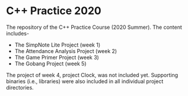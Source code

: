 # C++ Practice 2020
The repository of the C++ Practice Course (2020 Summer). The content includes-

* The SimpNote Lite Project (week 1)
* The Attendance Analysis Project (week 2)
* The Game Primer Project (week 3)
* The Gobang Project (week 5)

The project of week 4, project Clock, was not included yet. Supporting binaries (i.e., libraries) were also included in all individual project directories.

